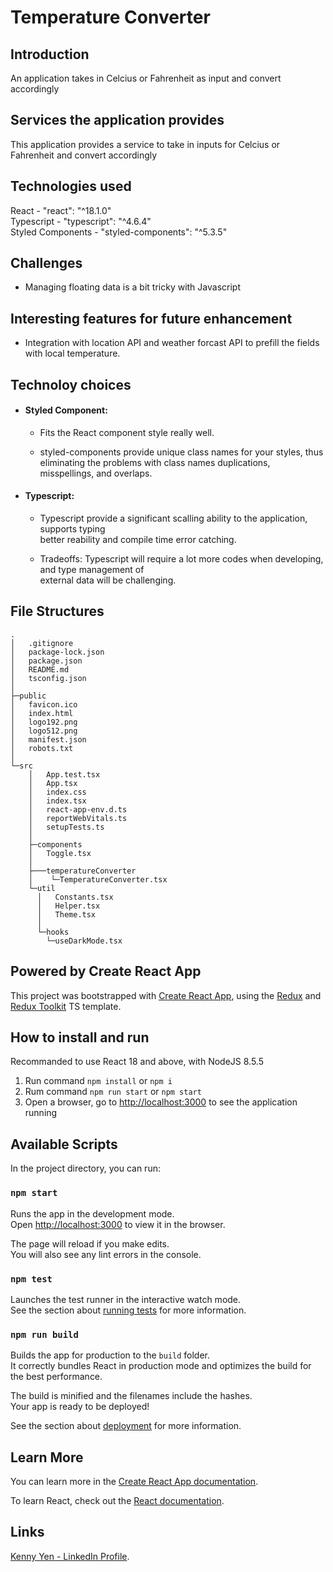 # Temperature Converter

## Introduction

An application takes in Celcius or Fahrenheit as input and convert accordingly

## Services the application provides

This application provides a service to take in inputs for Celcius or Fahrenheit and convert accordingly

## Technologies used

React - "react": "^18.1.0" \
Typescript - "typescript": "^4.6.4" \
Styled Components - "styled-components": "^5.3.5"

## Challenges

- Managing floating data is a bit tricky with Javascript

## Interesting features for future enhancement

- Integration with location API and weather forcast API to prefill the fields with local temperature.

## Technoloy choices

- #### Styled Component:

  - Fits the React component style really well.

  - styled-components provide unique class names for your styles, thus eliminating the problems with class names duplications, misspellings, and overlaps.

* #### Typescript:

  - Typescript provide a significant scalling ability to the application, supports typing \
    better reability and compile time error catching.

  - Tradeoffs: Typescript will require a lot more codes when developing, and type management of \
    external data will be challenging.

## File Structures

    .
    │   .gitignore
    │   package-lock.json
    │   package.json
    │   README.md
    │   tsconfig.json
    │
    ├─public
    │   favicon.ico
    │   index.html
    │   logo192.png
    │   logo512.png
    │   manifest.json
    │   robots.txt
    │
    └─src
        │   App.test.tsx
        │   App.tsx
        │   index.css
        │   index.tsx
        │   react-app-env.d.ts
        │   reportWebVitals.ts
        │   setupTests.ts
        │
        ├─components
        │   Toggle.tsx
        │
        ├───temperatureConverter
        │    └─TemperatureConverter.tsx
        └─util
          │   Constants.tsx
          │   Helper.tsx
          │   Theme.tsx
          │
          └─hooks
            └─useDarkMode.tsx

## Powered by Create React App

This project was bootstrapped with [Create React App](https://github.com/facebook/create-react-app), using the [Redux](https://redux.js.org/) and [Redux Toolkit](https://redux-toolkit.js.org/) TS template.

## How to install and run

Recommanded to use React 18 and above, with NodeJS 8.5.5

1. Run command `npm install` or `npm i`
2. Rum command `npm run start` or `npm start`
3. Open a browser, go to [http://localhost:3000](http://localhost:3000) to see the application running

## Available Scripts

In the project directory, you can run:

### `npm start`

Runs the app in the development mode.\
Open [http://localhost:3000](http://localhost:3000) to view it in the browser.

The page will reload if you make edits.\
You will also see any lint errors in the console.

### `npm test`

Launches the test runner in the interactive watch mode.\
See the section about [running tests](https://facebook.github.io/create-react-app/docs/running-tests) for more information.

### `npm run build`

Builds the app for production to the `build` folder.\
It correctly bundles React in production mode and optimizes the build for the best performance.

The build is minified and the filenames include the hashes.\
Your app is ready to be deployed!

See the section about [deployment](https://facebook.github.io/create-react-app/docs/deployment) for more information.

## Learn More

You can learn more in the [Create React App documentation](https://facebook.github.io/create-react-app/docs/getting-started).

To learn React, check out the [React documentation](https://reactjs.org/).

## Links

[Kenny Yen - LinkedIn Profile](https://www.linkedin.com/in/kenny-yen-22887451/).

